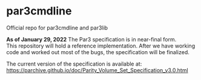 # par3cmdline
Official repo for par3cmdline and par3lib

**As of January 29, 2022**
The Par3 specification is in near-final form.  
This repository will hold a reference implementation.
After we have working code and worked out most of the bugs, the specification will be finalized.

The current version of the specification is available at: https://parchive.github.io/doc/Parity_Volume_Set_Specification_v3.0.html
